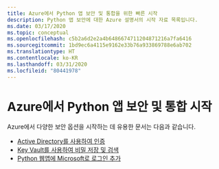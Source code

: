 ```yaml
---
title: Azure에서 Python 앱 보안 및 통합을 위한 빠른 시작
description: Python 앱 보안에 대한 Azure 설명서의 시작 자료 목록입니다.
ms.date: 03/17/2020
ms.topic: conceptual
ms.openlocfilehash: c5b2a6d2e2a4b6486674711204871216a7fa6416
ms.sourcegitcommit: 1bd9ec6a4115e9162e33b76a933869788e6ab702
ms.translationtype: HT
ms.contentlocale: ko-KR
ms.lasthandoff: 03/31/2020
ms.locfileid: "80441978"
---
```

# <a name="security-and-integration-for-python-apps-on-azure"></a>Azure에서 Python 앱 보안 및 통합 시작

Azure에서 다양한 보안 옵션을 시작하는 데 유용한 문서는 다음과 같습니다.

- [Active Directory를 사용하여 인증](azure-sdk-authenticate.md)
- [Key Vault를 사용하여 비밀 저장 및 검색](/azure/key-vault/quick-create-python)
- [Python 웹앱에 Microsoft로 로그인 추가](/azure/active-directory/develop/quickstart-v2-python-webapp)
